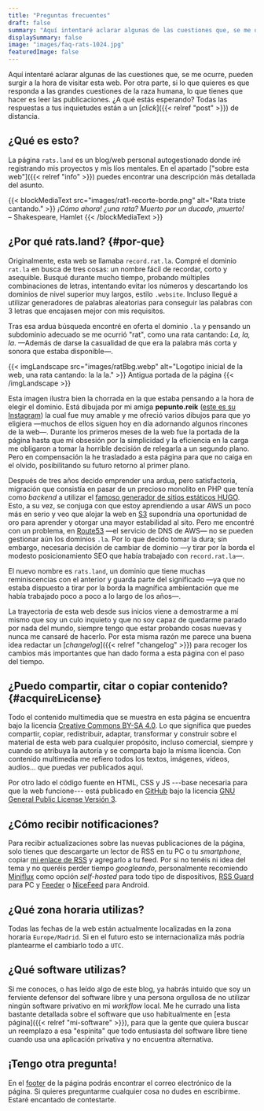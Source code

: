 ```yaml
---
title: "Preguntas frecuentes"
draft: false
summary: "Aquí intentaré aclarar algunas de las cuestiones que, se me ocurre, pueden surgir a la hora de visitar esta web."
displaySummary: false
image: "images/faq-rats-1024.jpg"
featuredImage: false
---
```


Aquí intentaré aclarar algunas de las cuestiones que, se me ocurre, pueden surgir a la hora de visitar esta web. Por otra parte, si lo que quieres es que responda a las grandes cuestiones de la raza humana, lo que tienes que hacer es leer las publicaciones. ¿A qué estás esperando? Todas las respuestas a tus inquietudes están a un [*click*]({{< relref "post" >}}) de distancia.

## ¿Qué es esto?

La página `rats.land` es un blog/web personal autogestionado donde iré registrando mis proyectos y mis líos mentales. En el apartado ["sobre esta web"]({{< relref "info" >}}) puedes encontrar una descripción más detallada del asunto.

<!-- {{< blockMediaText src="images/faq-rats-1024.jpg" alt="Un puñado de ratas preguntándose cosas." >}}
<em>
    Y el pobre anciano Masson se hundió en la negrura de la muerte, con los locos chillidos de las ratas taladrándole los oídos.
</em>
<br>
– Henry Kuttner
{{< /blockMediaText >}} -->

{{< blockMediaText src="images/rat1-recorte-borde.png" alt="Rata triste cantando." >}}
<em>
    ¡Cómo ahora! ¿una rata? Muerto por un ducado, ¡muerto!
</em>
<br>
– Shakespeare, Hamlet
{{< /blockMediaText >}}

## ¿Por qué rats.land? {#por-que}

Originalmente, esta web se llamaba `record.rat.la`. Compré el dominio `rat.la` en busca de tres cosas: un nombre fácil de recordar, corto y asequible. Busqué durante mucho tiempo, probando múltiples combinaciones de letras, intentando evitar los números y descartando los dominios de nivel superior muy largos, estilo `.website`. Incluso llegué a utilizar generadores de palabras aleatorias para conseguir las palabras con 3 letras que encajasen mejor con mis requisitos.

Tras esa ardua búsqueda encontré en oferta el dominio `.la` y pensando un subdominio adecuado se me ocurrió "rat", como una rata cantando: *La, la, la*. —Además de darse la casualidad de que era la palabra más corta y sonora que estaba disponible—.

{{< imgLandscape src="images/ratBbg.webp" alt="Logotipo inicial de la web, una rata cantando: la la la." >}}
Antigua portada de la página
{{< /imgLandscape >}}

Esta imagen ilustra bien la chorrada en la que estaba pensando a la hora de elegir el dominio. Está dibujada por mi amiga **pepunto.reik** ([este
es su Instagram](https://www.instagram.com/pepunto.reik)) la cual fue muy amable y me ofreció varios dibujos para que yo eligiera —muchos de ellos siguen hoy en día adornando algunos rincones de la web—. Durante los primeros meses de la web fue la portada de la página hasta que mi obsesión por la simplicidad y la eficiencia en la carga me obligaron a tomar la horrible decisión de relegarla a un segundo plano. Pero en compensación la he trasladado a esta página para que no caiga en el olvido, posibilitando su futuro retorno al primer plano.

Después de tres años decido emprender una ardua, pero satisfactoria, migración que consistía en pasar de un precioso monolito en PHP que tenía como *backend* a utilizar el [famoso generador de sitios estáticos HUGO](https://gohugo.io/). Esto, a su vez, se conjuga con que estoy aprendiendo a usar AWS un poco más en serio y veo que alojar la web en [S3](https://aws.amazon.com/es/s3/) supondría una oportunidad de oro para aprender y otorgar una mayor estabilidad al sito. Pero me encontré con un problema, en [Route53](https://aws.amazon.com/es/route53/) —el servicio de DNS de AWS— no se pueden gestionar aún los dominios `.la`. Por lo que decido tomar la dura; sin embargo, necesaria decisión de cambiar de dominio —y tirar por la borda el modesto posicionamiento SEO que había trabajado con `record.rat.la`—.

El nuevo nombre es `rats.land`, un dominio que tiene muchas reminiscencias con el anterior y guarda parte del significado —ya que no estaba dispuesto a tirar por la borda la magnífica ambientación que me había trabajado poco a poco a lo largo de los años—.

La trayectoria de esta web desde sus inicios viene a demostrarme a mí mismo que soy un culo inquieto y que no soy capaz de quedarme parado por nada del mundo, siempre tengo que estar probando cosas nuevas y nunca me cansaré de hacerlo. Por esta misma razón me parece una buena idea redactar un [*changelog*]({{< relref "changelog" >}}) para recoger los cambios más importantes que han dado forma a esta página con el paso del tiempo.

<!-- ## ¿Cómo puede ser que esta web utilice Cookies?

Pues resulta que estoy interesado en experimentar con Google Analytics 4
y sus herramientas de espionaje. Así que si aceptas el magnifico
*pop-up* de consentimiento me estarás dando una valiosa información
sobre tus gustos y hábitos dentro de esta web 😈.

Puedes leer mas detalladamente todas mis razones para utilizar esta
tecnología del averno en [esta página](/cookie), donde también podrás
encontrar la [política de cookies de la
web](/cookie#politica_de_cookies). -->

## ¿Puedo compartir, citar o copiar contenido? {#acquireLicense}

Todo el contenido multimedia que se muestra en esta página se encuentra bajo la licencia [Creative Commons BY-SA 4.0](https://creativecommons.org/licenses/by-sa/4.0/). Lo que significa que puedes compartir, copiar, redistribuir, adaptar, transformar y construir sobre el material de esta web para cualquier propósito, incluso comercial, siempre y cuando se atribuya la autoría y se comparta bajo la misma licencia. Con contenido multimedia me refiero todos los textos, imágenes, vídeos, audios... que puedas ver publicados aquí.

Por otro lado el código fuente en HTML, CSS y JS ---base necesaria para que la web funcione--- está publicado en [GitHub](https://github.com/1noro/rats.land) bajo la licencia [GNU General Public License Versión 3](https://www.gnu.org/licenses/gpl-3.0.html).

## ¿Cómo recibir notificaciones?

Para recibir actualizaciones sobre las nuevas publicaciones de la página, solo tienes que descargarte un lector de RSS en tu PC o tu *smartphone*, copiar [mi enlace de RSS](rss.xml) y agregarlo a tu feed. Por si no tenéis ni idea del tema y no queréis perder tiempo *googleando*, personalmente recomiendo [Miniflux](https://miniflux.app/) como opción *self-hosted* para todo tipo de dispositivos, [RSS Guard](https://github.com/martinrotter/rssguard) para PC y [Feeder](https://gitlab.com/spacecowboy/Feeder) o [NiceFeed](https://github.com/joshuacerdenia/NiceFeed) para Android. 

## ¿Qué zona horaria utilizas?

Todas las fechas de la web están actualmente localizadas en la zona horaria `Europe/Madrid`. Si en el futuro esto se internacionaliza más podría plantearme el cambiarlo todo a `UTC`.

## ¿Qué software utilizas?

Si me conoces, o has leído algo de este blog, ya habrás intuido que soy un ferviente defensor del software libre y una persona orgullosa de no utilizar ningún software privativo en mi *workflow* local. Me he currado una lista bastante detallada sobre el software que uso habitualmente en [esta página]({{< relref "mi-software" >}}), para que la gente que quiera buscar un reemplazo a esa "espinita" que todo entusiasta del software libre tiene cuando usa una aplicación privativa y no encuentra alternativa.

## ¡Tengo otra pregunta!

En el [footer](#footer) de la página podrás encontrar el correo electrónico de la página. Si quieres preguntarme cualquier cosa no dudes en escribirme. Estaré encantado de contestarte.
